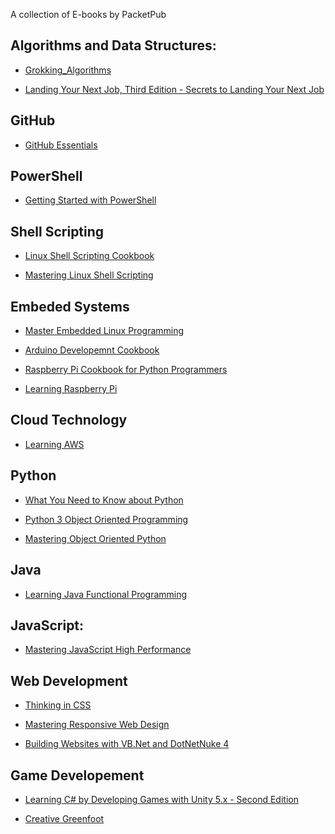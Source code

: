
A collection of E-books by PacketPub

## Algorithms and Data Structures:

- [Grokking_Algorithms](https://github.com/nairuzabulhul/E-Books/blob/master/Algorithms/Grokking_Algorithms.pdf)

- [Landing Your Next Job, Third Edition - Secrets to Landing Your Next Job](https://github.com/nairuzabulhul/E-Books/blob/master/Algorithms/Landing%20Your%20Next%20Job%2C%20Third%20Edition%20-%20Secrets%20to%20Landing%20Your%20Next%20Job%5D.pdf)

## GitHub

- [GitHub Essentials](https://github.com/nairuzabulhul/E-Books/blob/master/GitHub/GitHub%20Essentials%20%5BeBook%5D.pdf)


## PowerShell

- [Getting Started with PowerShell](https://github.com/nairuzabulhul/E-Books/blob/master/PowerShell/GETTING_STARTED_WITH_POWERSHELL.pdf)


## Shell Scripting 

- [Linux Shell Scripting Cookbook](https://github.com/nairuzabulhul/E-Books/blob/master/Shell%20Scripting/LINUX_SHELL_SCRIPTING_COOKBOOK.pdf)

- [Mastering Linux Shell Scripting](https://github.com/nairuzabulhul/E-Books/blob/master/Shell%20Scripting/Mastering%20Linux%20Shell%20Scripting%20%5BeBook%5D.pdf)


## Embeded Systems 

- [Master Embedded Linux Programming](https://github.com/nairuzabulhul/E-Books/blob/master/Embedded%20Systems/Mastering%20Embedded%20Linux%20Programming.pdf)

- [Arduino Developemnt Cookbook](https://github.com/nairuzabulhul/E-Books/blob/master/Embedded%20Systems/ARDUINO_DEVELOPMENT_COOKBOOK.pdf)

- [Raspberry Pi Cookbook for Python Programmers](https://github.com/nairuzabulhul/E-Books/blob/master/Embedded%20Systems/Raspberry%20Programming.pdf)

- [Learning Raspberry Pi](https://github.com/nairuzabulhul/E-Books/blob/master/Embedded%20Systems/LEARNING_RASPBERRY_PI.pdf)


## Cloud Technology

- [Learning AWS](https://github.com/nairuzabulhul/E-Books/blob/master/Cloud%20Technology/LEARNING_AWS.pdf)


## Python 

- [What You Need to Know about Python](https://github.com/nairuzabulhul/E-Books/blob/master/Python/What%20You%20Need%20to%20Know%20about%20Python%20%5BeBook%5D.pdf)

- [Python 3 Object Oriented Programming](https://github.com/nairuzabulhul/E-Books/blob/master/Python/Python%203%20Object%20Oriented%20Programming%20%5BeBook%5D.pdf)

- [Mastering Object Oriented Python](https://github.com/nairuzabulhul/E-Books/blob/master/Python/MASTERING_OBJECTORIENTED_PYTHON.pdf)


## Java

- [Learning Java Functional Programming]()



## JavaScript:

- [Mastering JavaScript High Performance](https://github.com/nairuzabulhul/E-Books/blob/master/JavaScript/Mastering%20JavaScript%20High%20Performance%20%5BeBook%5D.pdf)



## Web Development 

- [Thinking in CSS](https://github.com/nairuzabulhul/E-Books/blob/master/Web%20Development/Thinking%20in%20CSS.pdf)

- [Mastering Responsive Web Design](https://github.com/nairuzabulhul/E-Books/blob/master/Web%20Development/MASTERING_RESPONSIVE_WEB_DESIGN.pdf)

- [Building Websites with VB.Net and DotNetNuke 4](https://github.com/nairuzabulhul/E-Books/blob/master/Web%20Development/BUILDING_WEBSITES_WITH_VBNET_AND_DOTNETNUKE_4.pdf)



## Game Developement

- [Learning C# by Developing Games with Unity 5.x - Second Edition ]()

- [Creative Greenfoot]()
